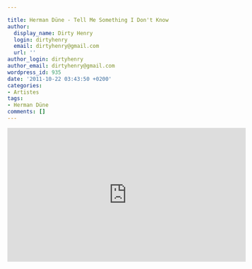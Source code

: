 ```yaml
---

title: Herman Düne - Tell Me Something I Don't Know
author:
  display_name: Dirty Henry
  login: dirtyhenry
  email: dirtyhenry@gmail.com
  url: ''
author_login: dirtyhenry
author_email: dirtyhenry@gmail.com
wordpress_id: 935
date: '2011-10-22 03:43:50 +0200'
categories:
- Artistes
tags:
- Herman Düne
comments: []
---
```

<iframe width="540" height="304" src="http://www.youtube.com/embed/hY_wuw2u5lY" frameborder="0" allowfullscreen></iframe>
